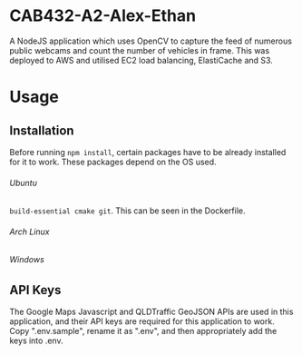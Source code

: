 # CAB432-A2-Alex-Ethan
A NodeJS application which uses OpenCV to capture the feed of numerous public webcams and count the number of vehicles in frame. This was deployed to AWS and utilised EC2 load balancing, ElastiCache and S3.

# Usage
## Installation
Before running ```npm install```, certain packages have to be already installed for it to work. These packages depend on the OS used.

###### Ubuntu
```build-essential cmake git```. This can be seen in the Dockerfile.

###### Arch Linux


###### Windows


## API Keys
The Google Maps Javascript and QLDTraffic GeoJSON APIs are used in this application, and their API keys are required for this application to work.  Copy ".env.sample", rename it as ".env", and then appropriately add the keys into .env.